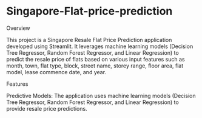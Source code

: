 # Singapore-Flat-price-prediction
Overview

This project is a Singapore Resale Flat Price Prediction application developed using Streamlit. It leverages machine learning models (Decision Tree Regressor, Random Forest Regressor, and Linear Regression) to predict the resale price of flats based on various input features such as month, town, flat type, block, street name, storey range, floor area, flat model, lease commence date, and year.

Features

Predictive Models: The application uses machine learning models (Decision Tree Regressor, Random Forest Regressor, and Linear Regression) to provide resale price predictions.
